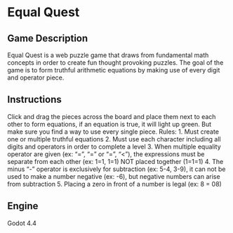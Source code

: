 # Equal Quest

## Game Description
Equal Quest is a web puzzle game that draws from fundamental math concepts in order to create fun thought provoking puzzles. The goal of the game is to form truthful arithmetic equations by making use of every digit and operator piece.
## Instructions
Click and drag the pieces across the board and place them next to each other to form equations, if an equation is true, it will light up green. But make sure you find a way to use every single piece. Rules: 1. Must create one or multiple truthful equations 2. Must use each character including all digits and operators in order to complete a level 3. When multiple equality operator are given (ex: “=”, “=” or “=”, “<”), the expressions must be separate from each other (ex: 1=1, 1=1) NOT placed together (1=1=1) 4. The minus “-” operator is exclusively for subtraction (ex: 5-4, 3-9), it can not be used to make a number negative (ex: -6), but negative numbers can arise from subtraction 5. Placing a zero in front of a number is legal (ex: 8 = 08)
## Engine
Godot 4.4

